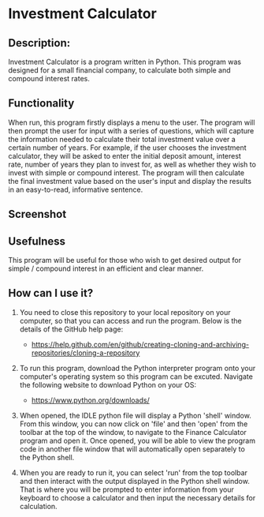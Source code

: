 # Investment Calculator

## Description:
Investment Calculator is a program written in Python. This program was designed for a small financial company, to calculate both simple and compound interest rates.

## Functionality
When run, this program firstly displays a menu to the user. The program will then prompt the user for input with a series of questions, which will capture the information needed to calculate their total investment value over a certain number of years. For example, if the user chooses the investment calculator, they will be asked to enter the initial deposit amount, interest rate, number of years they plan to invest for, as well as whether they wish to invest with simple or compound interest. The program will then calculate the final investment value based on the user's input and display the results in an easy-to-read, informative sentence.

## Screenshot


## Usefulness
This program will be useful for those who wish to get desired output for simple / compound interest in an efficient and clear manner.

## How can I use it?
1. You need to close this repository to your local repository on your computer, so that you can access and run the program. Below is the details of the GitHub help page:
    - https://help.github.com/en/github/creating-cloning-and-archiving-repositories/cloning-a-repository
  
2. To run this program, download the Python interpreter program onto your computer's operating system so this program can be excuted. Navigate the following website to download Python on your OS:
    - https://www.python.org/downloads/
  
3. When opened, the IDLE python file will display a Python 'shell' window. From this window, you can now click on 'file' and then 'open' from the toolbar at the top of the window, to navigate to the Finance Calculator program and open it. Once opened, you will be able to view the program code in another file window that will automatically open separately to the Python shell.

4. When you are ready to run it, you can select 'run' from the top toolbar and then interact with the output displayed in the Python shell window. That is where you will be prompted to enter information from your keyboard to choose a calculator and then input the necessary details for calculation.
